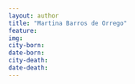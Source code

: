 ```yaml
---
layout: author
title: "Martina Barros de Orrego"
feature: 
img:
city-born: 
date-born: 
city-death: 
date-death:
---
```

